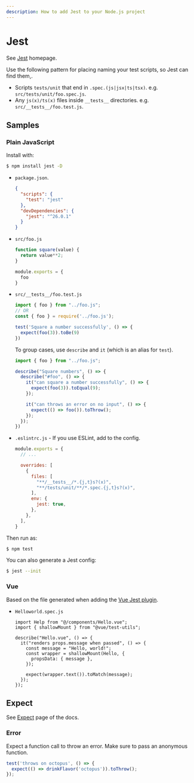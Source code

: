 ```yaml
---
description: How to add Jest to your Node.js project
---
```

# Jest

See [Jest](https://jestjs.io/) homepage.

Use the following pattern for placing naming your test scripts, so Jest can find them,.

- Scripts `tests/unit` that end in `.spec.(js|jsx|ts|tsx)`. e.g. `src/tests/unit/foo.spec.js`.
- Any `js(x)/ts(x)` files inside `__tests__` directories. e.g. `src/__tests__/foo.test.js`.



## Samples

### Plain JavaScript

Install with:

```sh
$ npm install jest -D
```

- `package.json`.
    ```json
    {
      "scripts": {
        "test": "jest"
      },
      "devDependencies": {
        "jest": "^26.0.1"
      }
    }
    ```
- `src/foo.js`
    ```javascript
    function square(value) {
      return value**2;
    }

    module.exports = {
      foo
    }
    ```
- `src/__tests__/foo.test.js`
    ```javascript
    import { foo } from "../foo.js";
    // OR
    const { foo } = require('../foo.js');
    
    test('Square a number successfully', () => {
      expect(foo(3)).toBe(9)
    })
    ```
    To group cases, use `describe` and `it` (which is an alias for `test`).
    ```javascript
    import { foo } from "../foo.js";
    
    describe("Square numbers", () => {
      describe("#foo", () => {
        it("can square a number successfully", () => {
          expect(foo(3)).toEqual(9);
        });

        it("can throws an error on no input", () => {
          expect(() => foo()).toThrow();
        });
      });
    })
    ```
- `.eslintrc.js` - If you use ESLint, add to the config.
    ```javascript
    module.exports = {
      // ...

      overrides: [
        {
          files: [
            "**/__tests__/*.{j,t}s?(x)",
            "**/tests/unit/**/*.spec.{j,t}s?(x)",
          ],
          env: {
            jest: true,
          },
        },
      ],
    }
    ```

Then run as:

```sh
$ npm test
```

You can also generate a Jest config:

```sh
$ jest --init
```

### Vue

Based on the file generated when adding the [Vue Jest plugin](https://cli.vuejs.org/core-plugins/unit-jest.html).

- `Helloworld.spec.js`
    ```vue
    import Help from "@/components/Hello.vue";
    import { shallowMount } from "@vue/test-utils";

    describe("Hello.vue", () => {
      it("renders props.message when passed", () => {
        const message = "Hello, world!";
        const wrapper = shallowMount(Hello, {
          propsData: { message },
        });

        expect(wrapper.text()).toMatch(message);
      });
    });
    ```

## Expect

See [Expect](https://jestjs.io/docs/en/expect.html) page of the docs.

### Error

Expect a function call to throw an error. Make sure to pass an anonymous function.

```javascript
test('throws on octopus', () => {
  expect(() => drinkFlavor('octopus')).toThrow();
});
```

